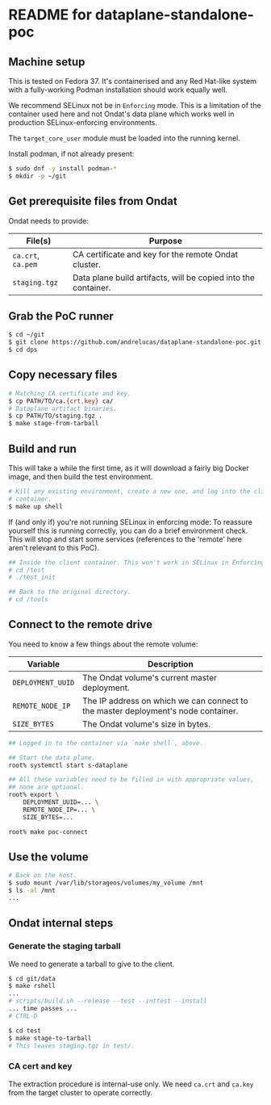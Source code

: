 # README for dataplane-standalone-poc

## Machine setup

This is tested on Fedora 37. It's containerised and any Red Hat-like system
with a fully-working Podman installation should work equally well.

We recommend SELinux not be in `Enforcing` mode. This is a limitation of the
container used here and not Ondat's data plane which works well in production
SELinux-enforcing environments.

The `target_core_user` module must be loaded into the running kernel.

Install podman, if not already present:

```sh
$ sudo dnf -y install podman-*
$ mkdir -p ~/git
```

## Get prerequisite files from Ondat

Ondat needs to provide:

| File(s) | Purpose |
| - | - |
| `ca.crt`, `ca.pem` | CA certificate and key for the remote Ondat cluster. |
| `staging.tgz` | Data plane build artifacts, will be copied into the container. |

## Grab the PoC runner

```sh
$ cd ~/git
$ git clone https://github.com/andrelucas/dataplane-standalone-poc.git dps
$ cd dps
```

## Copy necessary files

```sh
# Matching CA certificate and key.
$ cp PATH/TO/ca.{crt,key} ca/
# Dataplane artifact binaries.
$ cp PATH/TO/staging.tgz .
$ make stage-from-tarball
```

## Build and run

This will take a while the first time, as it will download a fairly big Docker
image, and then build the test environment.

```sh
# Kill any existing environment, create a new one, and log into the client
# container.
$ make up shell
```

If (and only if) you're not running SELinux in enforcing mode: To reassure yourself this is running correctly, you can do a brief environment
check. This will stop and start some services (references to the 'remote' here
aren't relevant to this PoC).

```sh
## Inside the client container. This won't work in SELinux in Enforcing mode.
# cd /test
# ./test_init

## Back to the original directory.
# cd /tools
```

## Connect to the remote drive

You need to know a few things about the remote volume:

| Variable | Description |
| - | - |
| `DEPLOYMENT_UUID` | The Ondat volume's current master deployment. |
| `REMOTE_NODE_IP` | The IP address on which we can connect to the master deployment's node container. |
| `SIZE_BYTES` | The Ondat volume's size in bytes. |

```sh
## Logged in to the container via `make shell`, above.

## Start the data plane.
root% systemctl start s-dataplane

## All these variables need to be filled in with appropriate values,
## none are optional.
root% export \
    DEPLOYMENT_UUID=... \
    REMOTE_NODE_IP=... \
    SIZE_BYTES=...

root% make poc-connect

```

## Use the volume

```sh
# Back on the host.
$ sudo mount /var/lib/storageos/volumes/my_volume /mnt
$ ls -al /mnt
...

```

## Ondat internal steps

### Generate the staging tarball

We need to generate a tarball to give to the client.

```sh
$ cd git/data
$ make rshell
...
# scripts/build.sh --release --test --inttest --install
... time passes ...
# CTRL-D

$ cd test
$ make stage-to-tarball
# This leaves staging.tgz in test/.
```

### CA cert and key

The extraction procedure is internal-use only. We need `ca.crt` and `ca.key`
from the target cluster to operate correctly.
